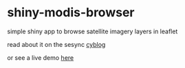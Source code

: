 # shiny-modis-browser
simple shiny app to browse satellite imagery layers in leaflet

read about it on the sesync [cyblog](https://cyberhelp.sesync.org/blog/browse-wms-with-shiny.html) 

or see a live demo [here](https://shiny.sesync.org/apps/modis-browser/)

